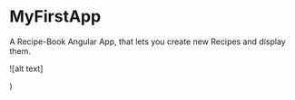 # MyFirstApp

A Recipe-Book Angular App, that lets you create new Recipes and display them.

![alt text]<blockquote class="imgur-embed-pub" lang="en" data-id="UrzLhO4"><a href="//imgur.com/UrzLhO4"></a></blockquote><script async src="//s.imgur.com/min/embed.js" charset="utf-8"></script>)

